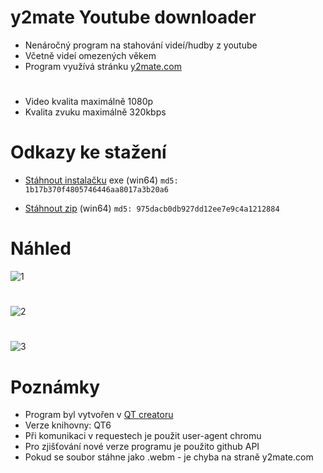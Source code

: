 # y2mate Youtube downloader

- Nenáročný program na stahování videí/hudby z youtube
- Včetně videí omezených věkem
- Program využívá stránku [y2mate.com](https://www.y2mate.com/)
#
- Video kvalita maximálně 1080p
- Kvalita zvuku maximálně 320kbps

# Odkazy ke stažení

- [Stáhnout instalačku](https://github.com/RxiPland/y2mate_desktop/releases/download/v1.6.0/y2mate_setup.exe) exe (win64) ```md5: 1b17b370f4805746446aa8017a3b20a6```

- [Stáhnout zip](https://github.com/RxiPland/y2mate_desktop/releases/download/v1.6.0/y2mate.zip) (win64) ```md5: 975dacb0db927dd12ee7e9c4a1212884```

# Náhled
![1](https://user-images.githubusercontent.com/82058894/192157051-f4f3fecc-f9dc-4ac6-95d1-d9bc6a12cec0.png)
#
![2](https://user-images.githubusercontent.com/82058894/192157057-07b44d08-cc64-4b9e-8e44-20a3ff25befd.png)
#
![3](https://user-images.githubusercontent.com/82058894/192157065-47a5d4c6-becc-4689-a8d1-51e3449bb652.png)


# Poznámky

- Program byl vytvořen v [QT creatoru](https://www.qt.io/product/development-tools)
- Verze knihovny: QT6
- Při komunikaci v requestech je použit user-agent chromu
- Pro zjišťování nové verze programu je použito github API
- Pokud se soubor stáhne jako .webm - je chyba na straně y2mate.com
